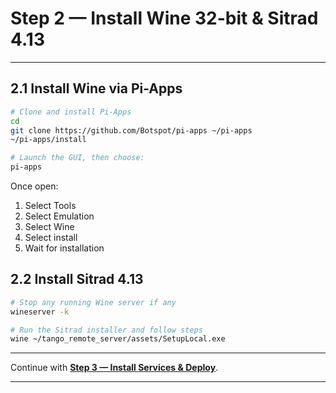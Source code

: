 
# Step 2 — Install Wine 32-bit & Sitrad 4.13

---

## 2.1 Install Wine via Pi-Apps

```bash
# Clone and install Pi-Apps
cd
git clone https://github.com/Botspot/pi-apps ~/pi-apps
~/pi-apps/install

# Launch the GUI, then choose:
pi-apps
```

Once open:

1. Select Tools 
2. Select Emulation
3. Select Wine
4. Select install 
5. Wait for installation 

## 2.2 Install Sitrad 4.13

```bash
# Stop any running Wine server if any
wineserver -k

# Run the Sitrad installer and follow steps
wine ~/tango_remote_server/assets/SetupLocal.exe
```

---

Continue with **[Step 3 — Install Services & Deploy](install_services.md)**.

---
